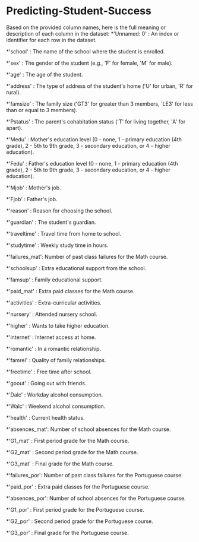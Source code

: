 # Predicting-Student-Success

Based on the provided column names, here is the full meaning or description of each column in the dataset:
*'Unnamed: 0' : An index or identifier for each row in the dataset.

*'school' : The name of the school where the student is enrolled.

*'sex' : The gender of the student (e.g., 'F' for female, 'M' for male).

*'age' : The age of the student.

*'address' : The type of address of the student's home ('U' for urban, 'R' for rural).

*'famsize' : The family size ('GT3' for greater than 3 members, 'LE3' for less than or equal to 3 members).

*'Pstatus' : The parent's cohabitation status ('T' for living together, 'A' for apart).

*'Medu' : Mother's education level (0 - none, 1 - primary education (4th grade), 2 - 5th to 9th grade, 3 - secondary education, or 4 - higher education).

*'Fedu' : Father's education level (0 - none, 1 - primary education (4th grade), 2 - 5th to 9th grade, 3 - secondary education, or 4 - higher education).

*'Mjob' : Mother's job.

*'Fjob' : Father's job.

*'reason' : Reason for choosing the school.

*'guardian' : The student's guardian.

*'traveltime' : Travel time from home to school.

*'studytime' : Weekly study time in hours.

*'failures_mat': Number of past class failures for the Math course.

*'schoolsup' : Extra educational support from the school.

*'famsup' : Family educational support.

*'paid_mat' : Extra paid classes for the Math course.

*'activities' : Extra-curricular activities.

*'nursery' : Attended nursery school.

*'higher' : Wants to take higher education.

*'internet' : Internet access at home.

*'romantic' : In a romantic relationship.

*'famrel' : Quality of family relationships.

*'freetime' : Free time after school.

*'goout' : Going out with friends.

*'Dalc' : Workday alcohol consumption.

*'Walc' : Weekend alcohol consumption.

*'health' : Current health status.

*'absences_mat': Number of school absences for the Math course.

*'G1_mat' : First period grade for the Math course.

*'G2_mat' : Second period grade for the Math course.

*'G3_mat' : Final grade for the Math course.

*'failures_por': Number of past class failures for the Portuguese course.

*'paid_por' : Extra paid classes for the Portuguese course.

*'absences_por': Number of school absences for the Portuguese course.

*'G1_por' : First period grade for the Portuguese course.

*'G2_por' : Second period grade for the Portuguese course.

*'G3_por' : Final grade for the Portuguese course.
